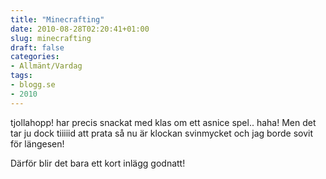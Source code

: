 ```yaml
---
title: "Minecrafting"
date: 2010-08-28T02:20:41+01:00
slug: minecrafting
draft: false
categories:
- Allmänt/Vardag
tags:
- blogg.se
- 2010
---
```

tjollahopp! har precis snackat med klas om ett asnice spel.. haha! Men det tar ju dock tiiiiid att prata så nu är klockan svinmycket och jag borde sovit för längesen!  
  
Därför blir det bara ett kort inlägg godnatt!